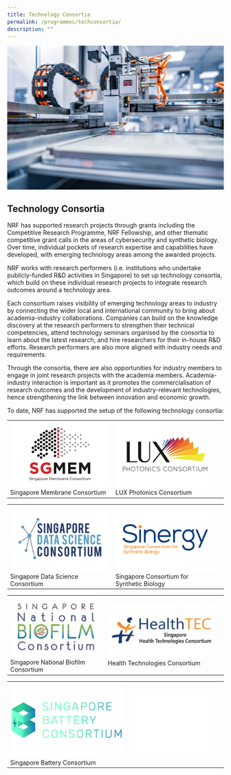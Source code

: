 ```yaml
---
title: Technology Consortia
permalink: /programmes/techconsortia/
description: ""
---
```

![](/images/Programmes/cnc-laser-cutting-of-metal-modern-industrial-tech-2021-08-26-23-00-35-utc.jpg)
## Technology Consortia ##

NRF has supported research projects through grants including the Competitive Research Programme, NRF Fellowship, and other thematic competitive grant calls in the areas of cybersecurity and synthetic biology. Over time, individual pockets of research expertise and capabilities have developed, with emerging technology areas among the awarded projects. 

NRF works with research performers (i.e. institutions who undertake publicly-funded R&amp;D activities in Singapore) to set up technology consortia, which build on these individual research projects to integrate research outcomes around a technology area.

Each consortium raises visibility of emerging technology areas to industry by connecting the wider local and international community to bring about academia-industry collaborations. Companies can build on the knowledge discovery at the research performers to strengthen their technical competencies, attend technology seminars organised by the consortia to learn about the latest research, and hire researchers for their in-house R&amp;D efforts. Research performers are also more aligned with industry needs and requirements.

Through the consortia, there are also opportunities for industry members to engage in joint research projects with the academia members. Academia-industry interaction is important as it promotes the commercialisation of research outcomes and the development of industry-relevant technologies, hence strengthening the link between innovation and economic growth.

To date, NRF has supported the setup of the following technology consortia:

|  |  |  |
| -------- | -------- | -------- |
| [![Singapore Membrane Consortium](/images/Programmes/sgmem-logo.jpg)](https://www.nrf.gov.sg/tech-consortia/sgmem)<br> Singapore Membrane Consortium | [![LUX Photonics Consortium](/images/Programmes/luxconsortium.jpg)](https://www.nrf.gov.sg/tech-consortia/lux-consortium)<br>LUX Photonics Consortium

|  |  |  |
| -------- | -------- | -------- |
|[![Singapore Data Science Consortium](/images/Programmes/sdsconsortium.jpg)](https://www.nrf.gov.sg/tech-consortia/sdsc)<br> Singapore Data Science Consortium | [![Singapore Consortium for Synthetic Biology](/images/Programmes/sinergy.png)](https://www.nrf.gov.sg/tech-consortia/sinergy)<br> Singapore Consortium for Synthetic Biology


|  |  |  |
| -------- | -------- | -------- |
|[![Singapore National Biofilm Consortium](/images/Programmes/snbc-logo.jpg)](https://www.nrf.gov.sg/tech-consortia/snbc/)<br> Singapore National Biofilm Consortium | [![Health Technologies Consortium](/images/Programmes/healthtec-logo2.jpg)](https://www.nrf.gov.sg/tech-consortia/healthtec)<br>Health Technologies Consortium

|  |  |  |
| -------- | -------- | -------- |
|[![Singapore Battery Consortium](/images/Programmes/sbc_logo_landscape_colour.jpg)](https://www.nrf.gov.sg/tech-consortia/sgbatt/)<br>Singapore Battery Consortium | ![Singapore Battery Consortium](/images/Programmes/white-bg.jpg)<br>